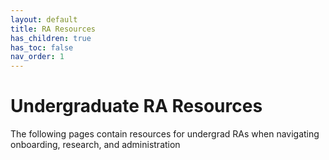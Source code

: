 ```yaml
---
layout: default
title: RA Resources
has_children: true
has_toc: false
nav_order: 1
---
```


# Undergraduate RA Resources

The following pages contain resources for undergrad RAs when navigating onboarding, research, and administration